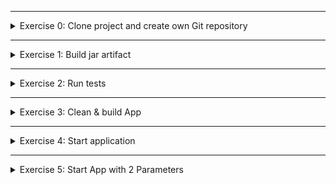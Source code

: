 </details>

******

<details>
<summary>Exercise 0: Clone project and create own Git repository</summary>
<br />
To work with the project for the exercises:
- Clone the project and
- create your own project/git repository from it

**steps:**

```sh
# clone repository & change into project dir
git clone git@gitlab.com:devops-bootcamp3/java-gradle-app.git
mv java-gradle-app devops-bootcamp-04-buildtools
cd devops-bootcamp-04-buildtools

# remove remote repo reference and create your own local repository
rm -rf .git
git init 
git add .
git commit -m "Initial commit"

# create git repository on GitHub and push your newly created local repository to it
git remote add origin git@github.com:fsiegrist/devops-bootcamp-04-buildtools.git
git branch -m main
git push -u origin main
```

</details>

******

<details>
<summary>Exercise 1: Build jar artifact</summary>
<br />
You want to deploy the artifact to share that library with all team members. So:
- try to build the jar file

The Build will fail, because of a compile error in a test, so you can't build the jar.

**steps**

```sh
./gradlew build
```

</details>

******

<details>
<summary>Exercise 2: Run tests</summary>
<br />

**steps:**
```sh
# locate AppTest.java file in src/test/java folder, line 22 & fix test
boolean result = myApp.getCondition(true); 

# run tests
./gradlew test
```

</details>

******

<details>
<summary>Exercise 3: Clean & build App</summary>
<br />

**steps:**
```sh
./gradlew clean 
./gradlew build
```

</details>

******

<details>
<summary>Exercise 4: Start application</summary>
<br />

**steps:**
```sh
java -jar bootcamp-java-project-1.0-SNAPSHOT.jar
```

</details>

******

<details>
<summary>Exercise 5: Start App with 2 Parameters</summary>
<br />

**steps:**
```sh
# add parameter input to the Java code, in Application.java, on line 16
Logger log = LoggerFactory.getLogger(Application.class); 
try { 
    String one = args[0]; 
    String two = args[1]; 
    log.info("Application will start with the parameters {} and {}", one, two); 
} catch (Exception e) { 
    log.info("No parameters provided"); 
}

# rebuild the jar file 
./gradlew build

# run application with ANY 2 parameters
java -jar bootcamp-java-project-1.0-SNAPSHOT.jar myname mylastname
```

</details>
